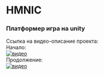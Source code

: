 # HMNIC
### Платформер игра на unity
Ссылка на видео-описание проекта: <br>
Начало:<br>
[![видео](https://img.youtube.com/vi/zIzR0dyHCIE/0.jpg)](https://youtu.be/zIzR0dyHCIE)<br>
Продолжение:<br>
[![видео](https://img.youtube.com/vi/WOPZKjXRVGE/0.jpg)](https://youtu.be/WOPZKjXRVGE)
